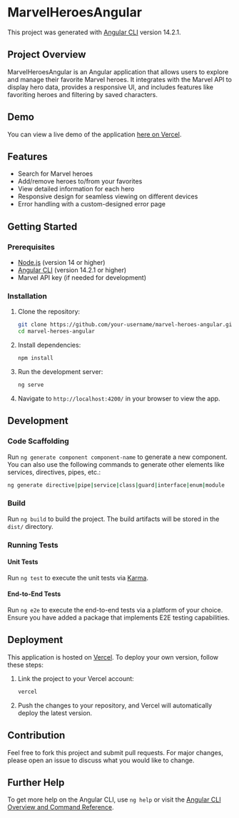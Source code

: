 # MarvelHeroesAngular

This project was generated with [Angular CLI](https://github.com/angular/angular-cli) version 14.2.1.

## Project Overview

MarvelHeroesAngular is an Angular application that allows users to explore and manage their favorite Marvel heroes. It integrates with the Marvel API to display hero data, provides a responsive UI, and includes features like favoriting heroes and filtering by saved characters.

## Demo

You can view a live demo of the application [here on Vercel](https://marvel-heroes-angular.vercel.app/).

## Features

- Search for Marvel heroes
- Add/remove heroes to/from your favorites
- View detailed information for each hero
- Responsive design for seamless viewing on different devices
- Error handling with a custom-designed error page

## Getting Started

### Prerequisites

- [Node.js](https://nodejs.org/en/download/) (version 14 or higher)
- [Angular CLI](https://angular.io/cli) (version 14.2.1 or higher)
- Marvel API key (if needed for development)

### Installation

1. Clone the repository:

   ```bash
   git clone https://github.com/your-username/marvel-heroes-angular.git
   cd marvel-heroes-angular
   ```

2. Install dependencies:

   ```bash
   npm install
   ```

3. Run the development server:

   ```bash
   ng serve
   ```

4. Navigate to `http://localhost:4200/` in your browser to view the app.

## Development

### Code Scaffolding

Run `ng generate component component-name` to generate a new component. You can also use the following commands to generate other elements like services, directives, pipes, etc.:

```bash
ng generate directive|pipe|service|class|guard|interface|enum|module
```

### Build

Run `ng build` to build the project. The build artifacts will be stored in the `dist/` directory.

### Running Tests

#### Unit Tests

Run `ng test` to execute the unit tests via [Karma](https://karma-runner.github.io).

#### End-to-End Tests

Run `ng e2e` to execute the end-to-end tests via a platform of your choice. Ensure you have added a package that implements E2E testing capabilities.

## Deployment

This application is hosted on [Vercel](https://vercel.com/). To deploy your own version, follow these steps:

1. Link the project to your Vercel account:

   ```bash
   vercel
   ```

2. Push the changes to your repository, and Vercel will automatically deploy the latest version.

## Contribution

Feel free to fork this project and submit pull requests. For major changes, please open an issue to discuss what you would like to change.

## Further Help

To get more help on the Angular CLI, use `ng help` or visit the [Angular CLI Overview and Command Reference](https://angular.io/cli).
